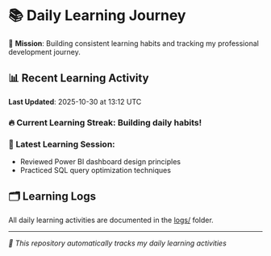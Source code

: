 # 📚 Daily Learning Journey

🎯 **Mission**: Building consistent learning habits and tracking my professional development journey.

## 📊 Recent Learning Activity

**Last Updated**: 2025-10-30 at 13:12 UTC

### 🔥 Current Learning Streak: Building daily habits!

### 📝 Latest Learning Session:
- Reviewed Power BI dashboard design principles
- Practiced SQL query optimization techniques

## 🗂️ Learning Logs

All daily learning activities are documented in the [logs/](./logs/) folder.

---
*🤖 This repository automatically tracks my daily learning activities*
